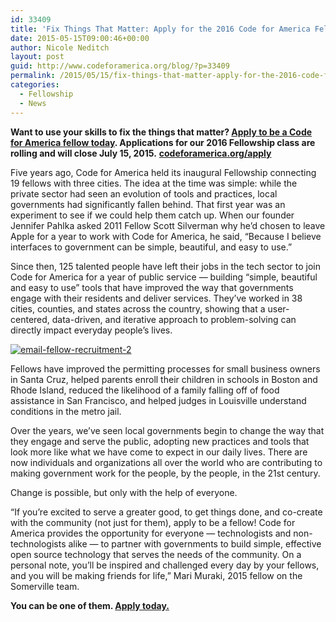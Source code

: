 ```yaml
---
id: 33409
title: 'Fix Things That Matter: Apply for the 2016 Code for America Fellowship'
date: 2015-05-15T09:00:46+00:00
author: Nicole Neditch
layout: post
guid: http://www.codeforamerica.org/blog/?p=33409
permalink: /2015/05/15/fix-things-that-matter-apply-for-the-2016-code-for-america-fellowship/
categories:
  - Fellowship
  - News
---
```

**Want to use your skills to fix the things that matter? [Apply to be a Code for America fellow today](http://codeforamerica.org/apply). Applications for our 2016 Fellowship class are rolling and will close July 15, 2015.** **[codeforamerica.org/apply](http://www.codeforamerica.org/geeks/fellowship-apply/?source_codes=blog)**

Five years ago, Code for America held its inaugural Fellowship connecting 19 fellows with three cities. The idea at the time was simple: while the private sector had seen an evolution of tools and practices, local governments had significantly fallen behind. That first year was an experiment to see if we could help them catch up. When our founder Jennifer Pahlka asked 2011 Fellow Scott Silverman why he’d chosen to leave Apple for a year to work with Code for America, he said, “Because I believe interfaces to government can be simple, beautiful, and easy to use.”

Since then, 125 talented people have left their jobs in the tech sector to join Code for America for a year of public service — building “simple, beautiful and easy to use” tools that have improved the way that governments engage with their residents and deliver services. They’ve worked in 38 cities, counties, and states across the country, showing that a user-centered, data-driven, and iterative approach to problem-solving can directly impact everyday people’s lives.

[<img class="aligncenter size-full wp-image-33419" src="http://www.codeforamerica.org/blog/wp-content/uploads/2015/05/email-fellow-recruitment-2.jpg" alt="email-fellow-recruitment-2" />](http://www.codeforamerica.org/geeks/fellowship-apply/?source_codes=blog)

Fellows have improved the permitting processes for small business owners in Santa Cruz, helped parents enroll their children in schools in Boston and Rhode Island, reduced the likelihood of a family falling off of food assistance in San Francisco, and helped judges in Louisville understand conditions in the metro jail.

Over the years, we’ve seen local governments begin to change the way that they engage and serve the public, adopting new practices and tools that look more like what we have come to expect in our daily lives. There are now individuals and organizations all over the world who are contributing to making government work for the people, by the people, in the 21st century.

Change is possible, but only with the help of everyone.

“If you’re excited to serve a greater good, to get things done, and co-create with the community (not just for them), apply to be a fellow! Code for America provides the opportunity for everyone — technologists and non-technologists alike — to partner with governments to build simple, effective open source technology that serves the needs of the community. On a personal note, you’ll be inspired and challenged every day by your fellows, and you will be making friends for life,” Mari Muraki, 2015 fellow on the Somerville team.

**You can be one of them. [Apply today.](http://www.codeforamerica.org/forms/fellowship/become-a-fellow/?source_codes=blog)**
